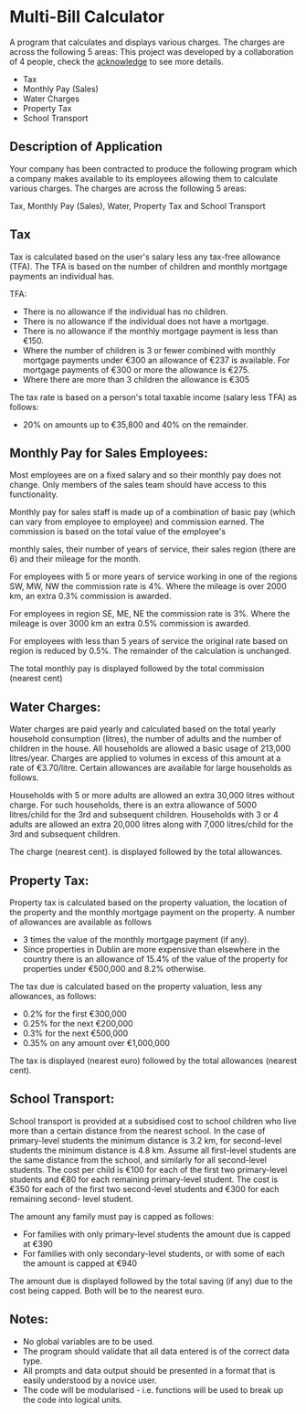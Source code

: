 # Multi-Bill Calculator
A program that calculates and displays various charges. The charges are across the following 5 areas:
This project was developed by a collaboration of 4 people, check the [acknowledge](../../docs/ACKNOWLEDGMENTS.md) to see more details.
- Tax
- Monthly Pay (Sales)
- Water Charges
- Property Tax
- School Transport

## Description of Application

Your company has been contracted to produce the following program which a company makes available to its employees allowing them to calculate various charges. The charges are across the following 5 areas:

Tax, Monthly Pay (Sales), Water, Property Tax and School Transport

## Tax

Tax is calculated based on the user's salary less any tax-free allowance (TFA). The TFA is based on the number of children and monthly mortgage payments an individual has.

TFA:

- There is no allowance if the individual has no children.
- There is no allowance if the individual does not have a mortgage.
- There is no allowance if the monthly mortgage payment is less than €150.
- Where the number of children is 3 or fewer combined with monthly mortgage payments under €300 an allowance of €237 is available. For mortgage payments of €300 or more the allowance is €275.
- Where there are more than 3 children the allowance is €305

The tax rate is based on a person's total taxable income (salary less TFA) as follows:
- 20% on amounts up to €35,800 and 40% on the remainder.


## Monthly Pay for Sales Employees:

Most employees are on a fixed salary and so their monthly pay does not change. Only members of the sales team should have access to this functionality.

Monthly pay for sales staff is made up of a combination of basic pay (which can vary from employee to employee) and commission earned. The commission is based on the total value of the employee's

monthly sales, their number of years of service, their sales region (there are 6) and their mileage for the month.

For employees with 5 or more years of service working in one of the regions SW, MW, NW the commission rate is 4%. Where the mileage is over 2000 km, an extra 0.3% commission is awarded.

For employees in region SE, ME, NE the commission rate is 3%. Where the mileage is over 3000 km an extra 0.5% commission is awarded.

For employees with less than 5 years of service the original rate based on region is reduced by 0.5%. The remainder of the calculation is unchanged.

The total monthly pay is displayed followed by the total commission (nearest cent)

## Water Charges:

Water charges are paid yearly and calculated based on the total yearly household consumption (litres), the number of adults and the number of children in the house.
All households are allowed a basic usage of 213,000 litres/year. Charges are applied to volumes in excess of this amount at a rate of €3.70/litre. Certain allowances are available for large households as follows.

Households with 5 or more adults are allowed an extra 30,000 litres without charge. For such households, there is an extra allowance of 5000 litres/child for the 3rd and subsequent children.
Households with 3 or 4 adults are allowed an extra 20,000 litres along with 7,000 litres/child for the 3rd and subsequent children.

The charge (nearest cent). is displayed followed by the total allowances.

## Property Tax:

Property tax is calculated based on the property valuation, the location of the property and the monthly mortgage payment on the property. A number of allowances are available as follows

- 3 times the value of the monthly mortgage payment (if any).
- Since properties in Dublin are more expensive than elsewhere in the country there is an allowance of 15.4% of the value of the property for properties under €500,000 and 8.2% otherwise.

The tax due is calculated based on the property valuation, less any allowances, as follows:

- 0.2% for the first €300,000
- 0.25% for the next €200,000
- 0.3% for the next €500,000
- 0.35% on any amount over €1,000,000

The tax is displayed (nearest euro) followed by the total allowances (nearest cent).

## School Transport:

School transport is provided at a subsidised cost to school children who live more than a certain distance from the nearest school. In the case of primary-level students the minimum distance is 3.2 km, for second-level students the minimum distance is 4.8 km. Assume all first-level students are the
same distance from the school, and similarly for all second-level students. The cost per child is €100 for each of the first two primary-level students and €80 for each remaining primary-level student.
The cost is €350 for each of the first two second-level students and €300 for each remaining second- level student.

The amount any family must pay is capped as follows:

- For families with only primary-level students the amount due is capped at €390
- For families with only secondary-level students, or with some of each the amount is capped at €940

The amount due is displayed followed by the total saving (if any) due to the cost being capped. Both will be to the nearest euro.

## Notes:

- No global variables are to be used.
- The program should validate that all data entered is of the correct data type.
- All prompts and data output should be presented in a format that is easily understood by a novice user.
- The code will be modularised - i.e. functions will be used to break up the code into logical units.